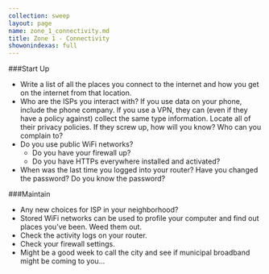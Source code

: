 ```yaml
---
collection: sweep
layout: page
name: zone_1_connectivity.md
title: Zone 1 - Connectivity
showonindexas: full
---
```


###Start Up
- Write a list of all the places you connect to the internet and how you get on the internet from that location.
- Who are the ISPs you interact with? If you use data on your phone, include the phone company. If you use a VPN, they can (even if they have a policy against) collect the same type information. Locate all of their privacy policies. If they screw up, how will you know? Who can you complain to?
- Do you use public WiFi networks?
	- Do you have your firewall up?
	- Do you have HTTPs everywhere installed and activated?
- When was the last time you logged into your router? Have you changed the password? Do you know the password?

###Maintain
- Any new choices for ISP in your neighborhood?
- Stored WiFi networks can be used to profile your computer and find out places you’ve been. Weed them out.
- Check the activity logs on your router.
- Check your firewall settings.
- Might be a good week to call the city and see if municipal broadband might be coming to you…

